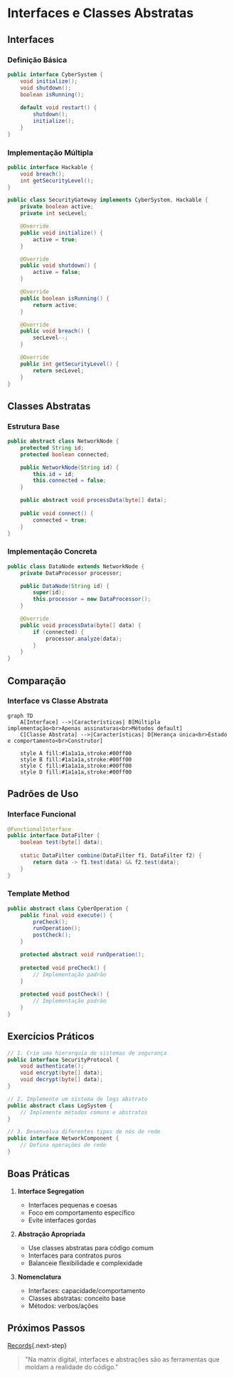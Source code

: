 # Interfaces e Classes Abstratas

## Interfaces

### Definição Básica
```java
public interface CyberSystem {
    void initialize();
    void shutdown();
    boolean isRunning();
    
    default void restart() {
        shutdown();
        initialize();
    }
}
```

### Implementação Múltipla
```java
public interface Hackable {
    void breach();
    int getSecurityLevel();
}

public class SecurityGateway implements CyberSystem, Hackable {
    private boolean active;
    private int secLevel;

    @Override
    public void initialize() {
        active = true;
    }

    @Override
    public void shutdown() {
        active = false;
    }

    @Override
    public boolean isRunning() {
        return active;
    }

    @Override
    public void breach() {
        secLevel--;
    }

    @Override
    public int getSecurityLevel() {
        return secLevel;
    }
}
```

## Classes Abstratas

### Estrutura Base
```java
public abstract class NetworkNode {
    protected String id;
    protected boolean connected;

    public NetworkNode(String id) {
        this.id = id;
        this.connected = false;
    }

    public abstract void processData(byte[] data);
    
    public void connect() {
        connected = true;
    }
}
```

### Implementação Concreta
```java
public class DataNode extends NetworkNode {
    private DataProcessor processor;

    public DataNode(String id) {
        super(id);
        this.processor = new DataProcessor();
    }

    @Override
    public void processData(byte[] data) {
        if (connected) {
            processor.analyze(data);
        }
    }
}
```

## Comparação

### Interface vs Classe Abstrata

```mermaid
graph TD
    A[Interface] -->|Características| B[Múltipla implementação<br>Apenas assinaturas<br>Métodos default]
    C[Classe Abstrata] -->|Características| D[Herança única<br>Estado e comportamento<br>Construtor]
    
    style A fill:#1a1a1a,stroke:#00ff00
    style B fill:#1a1a1a,stroke:#00ff00
    style C fill:#1a1a1a,stroke:#00ff00
    style D fill:#1a1a1a,stroke:#00ff00
```

## Padrões de Uso

### Interface Funcional
```java
@FunctionalInterface
public interface DataFilter {
    boolean test(byte[] data);
    
    static DataFilter combine(DataFilter f1, DataFilter f2) {
        return data -> f1.test(data) && f2.test(data);
    }
}
```

### Template Method
```java
public abstract class CyberOperation {
    public final void execute() {
        preCheck();
        runOperation();
        postCheck();
    }

    protected abstract void runOperation();
    
    protected void preCheck() {
        // Implementação padrão
    }
    
    protected void postCheck() {
        // Implementação padrão
    }
}
```

## Exercícios Práticos

```java
// 1. Crie uma hierarquia de sistemas de segurança
public interface SecurityProtocol {
    void authenticate();
    void encrypt(byte[] data);
    void decrypt(byte[] data);
}

// 2. Implemente um sistema de logs abstrato
public abstract class LogSystem {
    // Implemente métodos comuns e abstratos
}

// 3. Desenvolva diferentes tipos de nós de rede
public interface NetworkComponent {
    // Defina operações de rede
}
```

## Boas Práticas

1. **Interface Segregation**
   - Interfaces pequenas e coesas
   - Foco em comportamento específico
   - Evite interfaces gordas

2. **Abstração Apropriada**
   - Use classes abstratas para código comum
   - Interfaces para contratos puros
   - Balanceie flexibilidade e complexidade

3. **Nomenclatura**
   - Interfaces: capacidade/comportamento
   - Classes abstratas: conceito base
   - Métodos: verbos/ações

## Próximos Passos

[Records](records.md){.next-step}

> "Na matrix digital, interfaces e abstrações são as ferramentas que moldam a realidade do código."